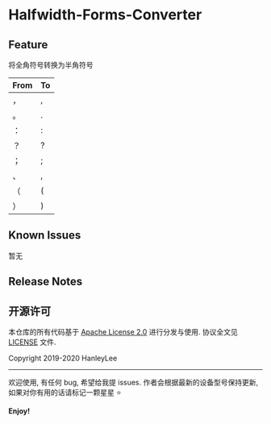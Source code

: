 # Halfwidth-Forms-Converter

## Feature

将全角符号转换为半角符号

| From | To  |
| ---- | --- |
| ，   | ,   |
| 。   | .   |
| ：   | :   |
| ？   | ?   |
| ；   | ;   |
| 、   | ,   |
| （   | (   |
| ）   | )   |

## Known Issues

暂无

## Release Notes

## 开源许可

本仓库的所有代码基于 [Apache License 2.0](http://www.apache.org/licenses/LICENSE-2.0) 进行分发与使用. 协议全文见 [LICENSE](https://github.com/HanleyLee/HLDeviceKit/blob/master/LICENSE) 文件.

Copyright 2019-2020 HanleyLee

---

欢迎使用, 有任何 bug, 希望给我提 issues. 作者会根据最新的设备型号保持更新, 如果对你有用的话请标记一颗星星 ⭐️

**Enjoy!**
